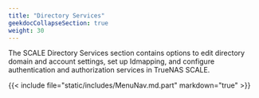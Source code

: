 ```yaml
---
title: "Directory Services"
geekdocCollapseSection: true
weight: 30
---
```


The SCALE Directory Services section contains options to edit directory domain and account settings, set up Idmapping, and configure authentication and authorization services in TrueNAS SCALE. 

{{< include file="static/includes/MenuNav.md.part" markdown="true" >}}
